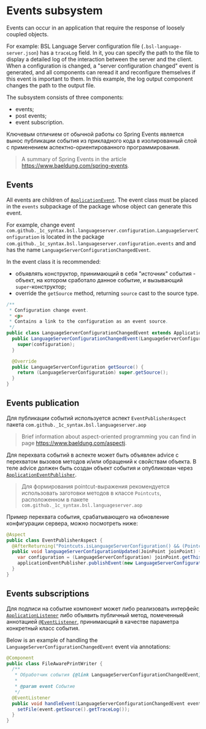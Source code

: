 # Events subsystem

Events can occur in an application that require the response of loosely coupled objects.

For example: BSL Language Server configuration file (`.bsl-language-server.json`) has a `traceLog` field. In it, you can specify the path to the file to display a detailed log of the interaction between the server and the client. When a configuration is changed, a "server configuration changed" event is generated, and all components can reread it and reconfigure themselves if this event is important to them. In this example, the log output component changes the path to the output file.

The subsystem consists of three components:

* events;
* post events;
* event subscription.

Ключевым отличием от обычной работы со Spring Events является вынос публикации события из прикладного кода в изолированный слой с применением аспектно-ориентированного программирования.

> A summary of Spring Events in the article https://www.baeldung.com/spring-events.

## Events

All events are children of [`ApplicationEvent`](https://docs.spring.io/spring-framework/docs/current/javadoc-api/org/springframework/context/ApplicationEvent.html). The event class must be placed in the `events` subpackage of the package whose object can generate this event.

For example, change event `com.github._1c_syntax.bsl.languageserver.configuration.LanguageServerConfiguration`  is located in the package `com.github._1c_syntax.bsl.languageserver.configuration.events` and and has the name `LanguageServerConfigurationChangedEvent`.

In the event class it is recommended:

* объявлять конструктор, принимающий в себя "источник" события - объект, на котором сработало данное событие, и вызывающий `super`-конструктор;
* override the `getSource` method, returning `source` cast to the source type.

```java
/**
 * Configuration change event.
 * <p>
 * Contains a link to the configuration as an event source.
 */
public class LanguageServerConfigurationChangedEvent extends ApplicationEvent {
  public LanguageServerConfigurationChangedEvent(LanguageServerConfiguration configuration) {
    super(configuration);
  }

  @Override
  public LanguageServerConfiguration getSource() {
    return (LanguageServerConfiguration) super.getSource();
  }
}
```

## Events publication

Для публикации событий используется аспект `EventPublisherAspect` пакета `com.github._1c_syntax.bsl.languageserver.aop`

> Brief information about aspect-oriented programming you can find in page https://www.baeldung.com/aspectj.

Для перехвата событий в аспекте может быть объявлен advice с перехватом вызовов методов и/или обращений к свойствам объекта. В теле advice должен быть создан объект события и опубликован через [`ApplicationEventPublisher`](https://docs.spring.io/spring-framework/docs/current/javadoc-api/org/springframework/context/ApplicationEventPublisher.html).

> Для формирования pointcut-выражения рекомендуется использовать заготовки методов в классе `Pointcuts`, расположенном в пакете `com.github._1c_syntax.bsl.languageserver.aop`

Пример перехвата события, срабатывающего на обновление конфигурации сервера, можно посмотреть ниже:

```java
@Aspect
public class EventPublisherAspect {
  @AfterReturning("Pointcuts.isLanguageServerConfiguration() && (Pointcuts.isResetCall() || Pointcuts.isUpdateCall())")
  public void languageServerConfigurationUpdated(JoinPoint joinPoint) {
    var configuration = (LanguageServerConfiguration) joinPoint.getThis();
    applicationEventPublisher.publishEvent(new LanguageServerConfigurationChangedEvent(configuration));
  }
}
```

## Events subscriptions

Для подписи на событие компонент может либо реализовать интерфейс [`ApplicationListener`](https://docs.spring.io/spring-framework/docs/current/javadoc-api/org/springframework/context/ApplicationListener.html) либо объявить публичный метод, помеченный аннотацией [`@EventListener`](https://docs.spring.io/spring-framework/docs/current/javadoc-api/org/springframework/context/event/EventListener.html), принимающий в качестве параметра конкретный класс события.

Below is an example of handling the `LanguageServerConfigurationChangedEvent` event via annotations:

```java
@Component
public class FileAwarePrintWriter {
  /**
   * Обработчик события {@link LanguageServerConfigurationChangedEvent}.
   *
   * @param event Событие
   */
  @EventListener
  public void handleEvent(LanguageServerConfigurationChangedEvent event) {
    setFile(event.getSource().getTraceLog());
  }
}
```
